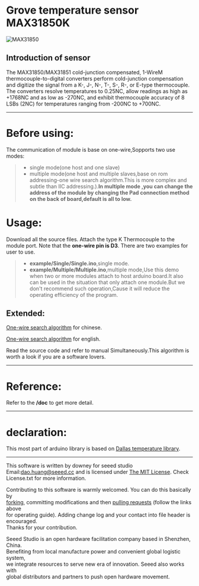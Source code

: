 Grove temperature sensor MAX31850K
=============================================================  

![MAX31850](https://github.com/linux-downey/Grove_Temperature_sensor_MAX31850K/blob/master/MAX31850K_module.png)  

Introduction of sensor
----------------------------  
The MAX31850/MAX31851 cold-junction compensated, 1-WireM thermocouple-to-digital converters perform
cold-junction compensation and digitize the signal from
a K-, J-, N-, T-, S-, R-, or E-type thermocouple. The converters resolve temperatures to 0.25NC, allow readings
as high as +1768NC and as low as -270NC, and exhibit
thermocouple accuracy of 8 LSBs (2NC) for temperatures
ranging from -200NC to +700NC. 

***
Before using:
==============
The communication of module is base on one-wire,Sopports two use modes:  
>* single mode(one host and one slave)  
>* multiple mode(one host and multiple slaves,base on rom addressing-one wire search algorithm.This is more complex and subtle than IIC addressing.).**In multiple mode ,you can change the address of the module by changing the Pad connection method on the back of board,default is all to low.**

Usage:
==========  
Download all the source files.
Attach the type K Thermocouple to the module port.
Note that the **one-wire pin is D3**.
There are two examples for user to use.
>* **example/Single/Single.ino**,single mode.  
>* **example/Multiple/Multiple.ino**,multiple mode,Use this demo when two or more modules attach to host arduino board.It also can be used in the situation that only attach one module.But we don't recommend such operation,Cause it will reduce the operating efficiency of the program.  

Extended:
------------
[One-wire search algorithm](https://www.maximintegrated.com/cn/app-notes/index.mvp/id/187) for chinese.  

[One-wire search algorithm](http://www.sal.wisc.edu/PFIS/docs/rss-nir/archive/public/Product%20Manuals/maxim-ic/AN187.pdf) for english.

Read the source code and refer to manual Simultaneously.This algorithm is worth a look if you are a software lovers.
***

Reference:
===============
Refer to the **/doc** to get more detail.

***

declaration:
=====
This most part of arduino library is based on [Dallas temperature library](https://github.com/tomdeboer/SparkCoreDallasTemperature).



***
This software is written by downey  for seeed studio<br>
Email:dao.huang@seeed.cc
and is licensed under [The MIT License](http://opensource.org/licenses/mit-license.php). Check License.txt for more information.<br>

Contributing to this software is warmly welcomed. You can do this basically by<br>
[forking](https://help.github.com/articles/fork-a-repo), committing modifications and then [pulling requests](https://help.github.com/articles/using-pull-requests) (follow the links above<br>
for operating guide). Adding change log and your contact into file header is encouraged.<br>
Thanks for your contribution.

Seeed Studio is an open hardware facilitation company based in Shenzhen, China. <br>
Benefiting from local manufacture power and convenient global logistic system, <br>
we integrate resources to serve new era of innovation. Seeed also works with <br>
global distributors and partners to push open hardware movement.<br>